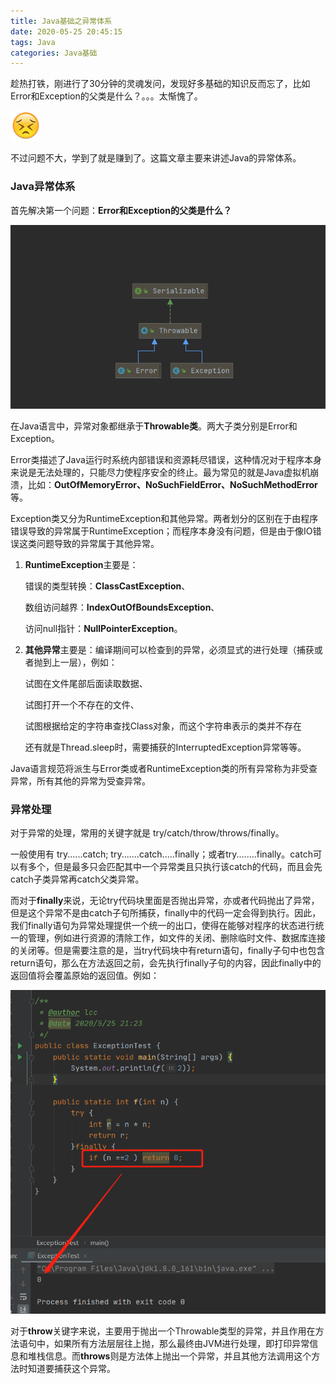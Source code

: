 ```yaml
---
title: Java基础之异常体系
date: 2020-05-25 20:45:15
tags: Java
categories: Java基础
---
```


趁热打铁，刚进行了30分钟的灵魂发问，发现好多基础的知识反而忘了，比如Error和Exception的父类是什么？。。。太惭愧了。

![](java-exception/0BFCF9F5.png)

不过问题不大，学到了就是赚到了。这篇文章主要来讲述Java的异常体系。

<!-- more -->

### Java异常体系

首先解决第一个问题：**Error和Exception的父类是什么？**

![](java-exception/image-20200525210635765.png)

在Java语言中，异常对象都继承于**Throwable类**。两大子类分别是Error和Exception。

Error类描述了Java运行时系统内部错误和资源耗尽错误，这种情况对于程序本身来说是无法处理的，只能尽力使程序安全的终止。最为常见的就是Java虚拟机崩溃，比如：**OutOfMemoryError、NoSuchFieldError、NoSuchMethodError**等。

Exception类又分为RuntimeException和其他异常。两者划分的区别在于由程序错误导致的异常属于RuntimeException；而程序本身没有问题，但是由于像IO错误这类问题导致的异常属于其他异常。

1. **RuntimeException**主要是：

   错误的类型转换：**ClassCastException**、

   数组访问越界：**IndexOutOfBoundsException**、

   访问null指针：**NullPointerException**。

2. **其他异常**主要是：编译期间可以检查到的异常，必须显式的进行处理（捕获或者抛到上一层），例如：

   试图在文件尾部后面读取数据、

   试图打开一个不存在的文件、

   试图根据给定的字符串查找Class对象，而这个字符串表示的类并不存在

   还有就是Thread.sleep时，需要捕获的InterruptedException异常等等。

Java语言规范将派生与Error类或者RuntimeException类的所有异常称为非受查异常，所有其他的异常为受查异常。

### 异常处理

对于异常的处理，常用的关键字就是 try/catch/throw/throws/finally。

一般使用有 try......catch; try.......catch.....finally；或者try........finally。catch可以有多个，但是最多只会匹配其中一个异常类且只执行该catch的代码，而且会先catch子类异常再catch父类异常。

而对于**finally**来说，无论try代码块里面是否抛出异常，亦或者代码抛出了异常，但是这个异常不是由catch子句所捕获，finally中的代码一定会得到执行。因此，我们finally语句为异常处理提供一个统一的出口，使得在能够对程序的状态进行统一的管理，例如进行资源的清除工作，如文件的关闭、删除临时文件、数据库连接的关闭等。但是需要注意的是，当try代码块中有return语句，finally子句中也包含return语句，那么在方法返回之前，会先执行finally子句的内容，因此finally中的返回值将会覆盖原始的返回值。例如：

![](java-exception/image-20200525220736509.png)

对于**throw**关键字来说，主要用于抛出一个Throwable类型的异常，并且作用在方法语句中，如果所有方法层层往上抛，那么最终由JVM进行处理，即打印异常信息和堆栈信息。而**throws**则是方法体上抛出一个异常，并且其他方法调用这个方法时知道要捕获这个异常。